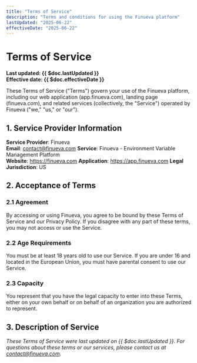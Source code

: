 ```yaml
---
title: "Terms of Service"
description: "Terms and conditions for using the Finueva platform"
lastUpdated: "2025-06-22"
effectiveDate: "2025-06-22"
---
```


# Terms of Service

**Last updated: {{ $doc.lastUpdated }}**  
**Effective date: {{ $doc.effectiveDate }}**

These Terms of Service ("Terms") govern your use of the Finueva platform, including our web application (app.finueva.com), landing page (finueva.com), and related services (collectively, the "Service") operated by Finueva ("we," "us," or "our").

## 1. Service Provider Information

**Service Provider**: Finueva  
**Email**: contact@finueva.com
**Service**: Finueva - Environment Variable Management Platform  
**Website**: https://finueva.com
**Application**: https://app.finueva.com
**Legal Jurisdiction**: US

## 2. Acceptance of Terms

### 2.1 Agreement

By accessing or using Finueva, you agree to be bound by these Terms of Service and our Privacy Policy. If you disagree with any part of these terms, you may not access or use the Service.

### 2.2 Age Requirements

You must be at least 18 years old to use our Service. If you are under 16 and located in the European Union, you must have parental consent to use our Service.

### 2.3 Capacity

You represent that you have the legal capacity to enter into these Terms, either on your own behalf or on behalf of an organization you are authorized to represent.

## 3. Description of Service

_These Terms of Service were last updated on {{ $doc.lastUpdated }}. For questions about these terms or our services, please contact us at [contact@finueva.com](mailto:contact@finueva.com)._
